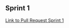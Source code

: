 ## Sprint 1
[Link to Pull Request Sprint 1](https://github.com/harlequin-plus/middle.messenger.praktikum.yandex/pull/2)
